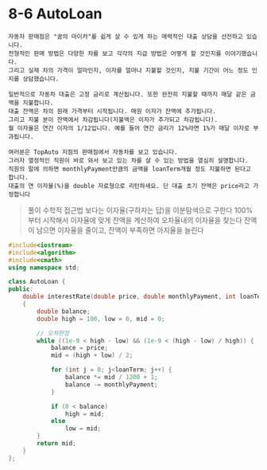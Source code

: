 # 8-6 AutoLoan

    자동차 판매점은 "꿈의 마이카"를 쉽게 살 수 있게 하는 매력적인 대출 상담을 선전하고 있습니다. 
    전형적인 판매 방법은 다양한 차를 보고 각각의 지급 방법은 어떻게 할 것인지를 이야기했습니다. 
    그리고 실제 차의 가격이 얼마인지, 이자를 얼마나 지불할 것인지, 지불 기간이 어느 정도 인지를 상담했습니다.

    일반적으로 자동차 대출은 고정 금리로 계산됩니다. 또한 완전히 지불할 때까지 매달 같은 금액을 지불합니다.
    대출 잔액은 차의 원래 가격부터 시작됩니다. 매원 이자가 잔액에 추가됩니다.
    그리고 지불 분이 잔액에서 차감됩니다(지불액은 이자가 추가되고 차감됩니다).
    월 이자율은 연간 이자의 1/12입니다. 예를 들어 연간 금리가 12%라면 1%가 매달 이자로 부과됩니다.

    여러분은 TopAuto 지점의 판매점에서 자동차를 보고 있습니다.
    그러자 열정적인 직원이 바로 와서 보고 있는 차를 살 수 있는 방법을 열심히 설명합니다. 
    직원의 말에 의하면 monthlyPayment만큼의 금액을 loanTerm개월 정도 지불하면 된다고 합니다.
    대출의 연 이자율(%)을 double 자료형으로 리턴하세요. 단 대출 초기 잔액은 price라고 가정합니다

> 풀이
    수학적 접근법 보다는 이자율(구하자는 답)을 이분탐색으로 구한다
    100% 부터 시작해서 이자율에 맞게 잔액을 계산하여 오차율내의 이자율을 찾는다
    잔액이 남으면 이자율을 줄이고, 잔액이 부족하면 아지율을 늘린다

```cpp
#include<iostream>
#include<algorithm>
#include<cmath>
using namespace std;

class AutoLoan {
public:
	double interestRate(double price, double monthlyPayment, int loanTerm)
	{
		double balance;
		double high = 100, low = 0, mid = 0;

		// 오차판정
		while ((1e-9 < high - low) && (1e-9 < (high - low) / high)) {
			balance = price;
			mid = (high + low) / 2;

			for (int j = 0; j<loanTerm; j++) {
				balance *= mid / 1200 + 1;
				balance -= monthlyPayment;
			}

			if (0 < balance)
				high = mid;
			else
				low = mid;
		}
		return mid;
	}
};
```
